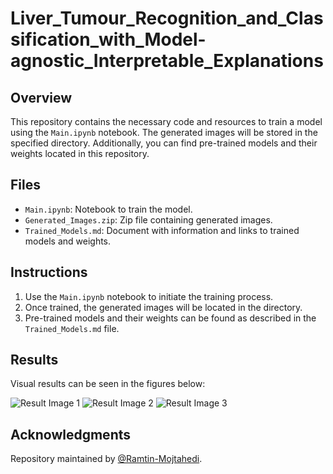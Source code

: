 # Liver_Tumour_Recognition_and_Classification_with_Model-agnostic_Interpretable_Explanations

## Overview

This repository contains the necessary code and resources to train a model using the `Main.ipynb` notebook. The generated images will be stored in the specified directory. Additionally, you can find pre-trained models and their weights located in this repository.

## Files

- `Main.ipynb`: Notebook to train the model.
- `Generated_Images.zip`: Zip file containing generated images.
- `Trained_Models.md`: Document with information and links to trained models and weights.

## Instructions

1. Use the `Main.ipynb` notebook to initiate the training process.
2. Once trained, the generated images will be located in the directory.
3. Pre-trained models and their weights can be found as described in the `Trained_Models.md` file.

## Results

Visual results can be seen in the figures below:

![Result Image 1](https://drive.google.com/uc?id=1dbQhprSG3qXe-Y7TAkmyZ_CpzUmW9891)
![Result Image 2](https://drive.google.com/uc?id=1Qnrq8JMEEWnqdD_KJJx98v74e8n9MJLW)
![Result Image 3](https://drive.google.com/uc?id=1Efnybmb1wJDkvINN5tSr_Btng4MEcvY1)

## Acknowledgments

Repository maintained by [@Ramtin-Mojtahedi](https://github.com/Ramtin-Mojtahedi).

